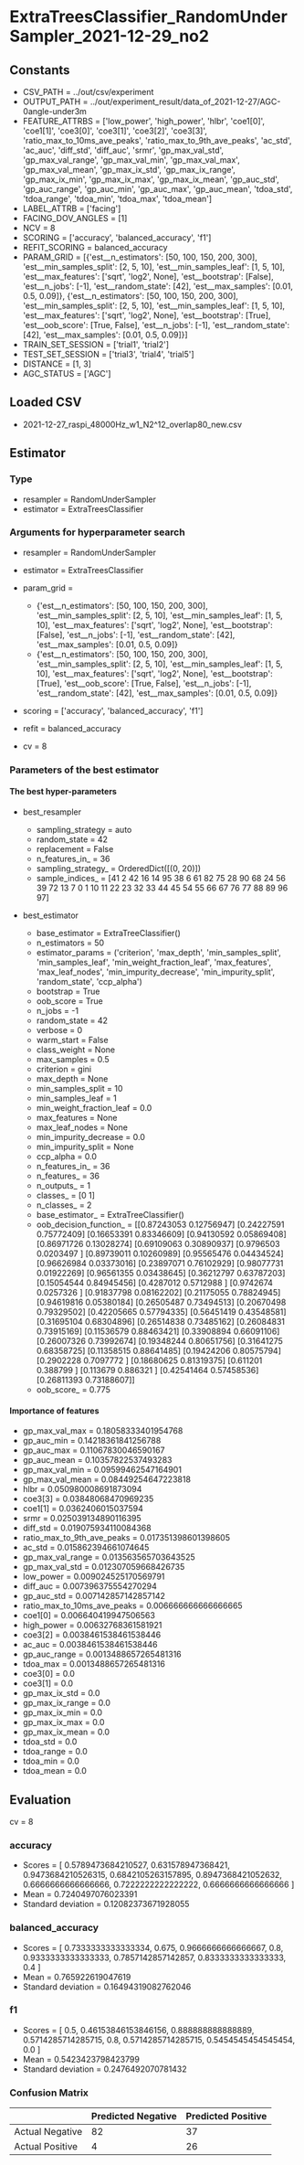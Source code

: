 # ExtraTreesClassifier_RandomUnderSampler_2021-12-29_no2
## Constants
- CSV_PATH = ../out/csv/experiment
- OUTPUT_PATH = ../out/experiment_result/data_of_2021-12-27/AGC-0angle-under3m
- FEATURE_ATTRBS = ['low_power', 'high_power', 'hlbr', 'coe1[0]', 'coe1[1]', 'coe3[0]', 'coe3[1]', 'coe3[2]', 'coe3[3]', 'ratio_max_to_10ms_ave_peaks', 'ratio_max_to_9th_ave_peaks', 'ac_std', 'ac_auc', 'diff_std', 'diff_auc', 'srmr', 'gp_max_val_std', 'gp_max_val_range', 'gp_max_val_min', 'gp_max_val_max', 'gp_max_val_mean', 'gp_max_ix_std', 'gp_max_ix_range', 'gp_max_ix_min', 'gp_max_ix_max', 'gp_max_ix_mean', 'gp_auc_std', 'gp_auc_range', 'gp_auc_min', 'gp_auc_max', 'gp_auc_mean', 'tdoa_std', 'tdoa_range', 'tdoa_min', 'tdoa_max', 'tdoa_mean']
- LABEL_ATTRB = ['facing']
- FACING_DOV_ANGLES = [1]
- NCV = 8
- SCORING = ['accuracy', 'balanced_accuracy', 'f1']
- REFIT_SCORING = balanced_accuracy
- PARAM_GRID = [{'est__n_estimators': [50, 100, 150, 200, 300], 'est__min_samples_split': [2, 5, 10], 'est__min_samples_leaf': [1, 5, 10], 'est__max_features': ['sqrt', 'log2', None], 'est__bootstrap': [False], 'est__n_jobs': [-1], 'est__random_state': [42], 'est__max_samples': [0.01, 0.5, 0.09]}, {'est__n_estimators': [50, 100, 150, 200, 300], 'est__min_samples_split': [2, 5, 10], 'est__min_samples_leaf': [1, 5, 10], 'est__max_features': ['sqrt', 'log2', None], 'est__bootstrap': [True], 'est__oob_score': [True, False], 'est__n_jobs': [-1], 'est__random_state': [42], 'est__max_samples': [0.01, 0.5, 0.09]}]
- TRAIN_SET_SESSION = ['trial1', 'trial2']
- TEST_SET_SESSION = ['trial3', 'trial4', 'trial5']
- DISTANCE = [1, 3]
- AGC_STATUS = ['AGC']

## Loaded CSV
- 2021-12-27_raspi_48000Hz_w1_N2^12_overlap80_new.csv

## Estimator
### Type
- resampler = RandomUnderSampler
- estimator = ExtraTreesClassifier

### Arguments for hyperparameter search
- resampler = RandomUnderSampler
- estimator = ExtraTreesClassifier
- param_grid = 
	- {'est__n_estimators': [50, 100, 150, 200, 300], 'est__min_samples_split': [2, 5, 10], 'est__min_samples_leaf': [1, 5, 10], 'est__max_features': ['sqrt', 'log2', None], 'est__bootstrap': [False], 'est__n_jobs': [-1], 'est__random_state': [42], 'est__max_samples': [0.01, 0.5, 0.09]}
	- {'est__n_estimators': [50, 100, 150, 200, 300], 'est__min_samples_split': [2, 5, 10], 'est__min_samples_leaf': [1, 5, 10], 'est__max_features': ['sqrt', 'log2', None], 'est__bootstrap': [True], 'est__oob_score': [True, False], 'est__n_jobs': [-1], 'est__random_state': [42], 'est__max_samples': [0.01, 0.5, 0.09]}

- scoring = ['accuracy', 'balanced_accuracy', 'f1']
- refit = balanced_accuracy
- cv = 8

### Parameters of the best estimator
#### The best hyper-parameters
- best_resampler
	- sampling_strategy = auto
	- random_state = 42
	- replacement = False
	- n_features_in_ = 36
	- sampling_strategy_ = OrderedDict([(0, 20)])
	- sample_indices_ = [41  2 42 16 14 95 38  6 61 82 75 28 90 68 24 56 39 72 13  7  0  1 10 11
 22 23 32 33 44 45 54 55 66 67 76 77 88 89 96 97]

- best_estimator
	- base_estimator = ExtraTreeClassifier()
	- n_estimators = 50
	- estimator_params = ('criterion', 'max_depth', 'min_samples_split', 'min_samples_leaf', 'min_weight_fraction_leaf', 'max_features', 'max_leaf_nodes', 'min_impurity_decrease', 'min_impurity_split', 'random_state', 'ccp_alpha')
	- bootstrap = True
	- oob_score = True
	- n_jobs = -1
	- random_state = 42
	- verbose = 0
	- warm_start = False
	- class_weight = None
	- max_samples = 0.5
	- criterion = gini
	- max_depth = None
	- min_samples_split = 10
	- min_samples_leaf = 1
	- min_weight_fraction_leaf = 0.0
	- max_features = None
	- max_leaf_nodes = None
	- min_impurity_decrease = 0.0
	- min_impurity_split = None
	- ccp_alpha = 0.0
	- n_features_in_ = 36
	- n_features_ = 36
	- n_outputs_ = 1
	- classes_ = [0 1]
	- n_classes_ = 2
	- base_estimator_ = ExtraTreeClassifier()
	- oob_decision_function_ = [[0.87243053 0.12756947]
 [0.24227591 0.75772409]
 [0.16653391 0.83346609]
 [0.94130592 0.05869408]
 [0.86971726 0.13028274]
 [0.69109063 0.30890937]
 [0.9796503  0.0203497 ]
 [0.89739011 0.10260989]
 [0.95565476 0.04434524]
 [0.96626984 0.03373016]
 [0.23897071 0.76102929]
 [0.98077731 0.01922269]
 [0.96561355 0.03438645]
 [0.36212797 0.63787203]
 [0.15054544 0.84945456]
 [0.4287012  0.5712988 ]
 [0.9742674  0.0257326 ]
 [0.91837798 0.08162202]
 [0.21175055 0.78824945]
 [0.94619816 0.05380184]
 [0.26505487 0.73494513]
 [0.20670498 0.79329502]
 [0.42205665 0.57794335]
 [0.56451419 0.43548581]
 [0.31695104 0.68304896]
 [0.26514838 0.73485162]
 [0.26084831 0.73915169]
 [0.11536579 0.88463421]
 [0.33908894 0.66091106]
 [0.26007326 0.73992674]
 [0.19348244 0.80651756]
 [0.31641275 0.68358725]
 [0.11358515 0.88641485]
 [0.19424206 0.80575794]
 [0.2902228  0.7097772 ]
 [0.18680625 0.81319375]
 [0.611201   0.388799  ]
 [0.113679   0.886321  ]
 [0.42541464 0.57458536]
 [0.26811393 0.73188607]]
	- oob_score_ = 0.775

#### Importance of features
- gp_max_val_max = 0.18058333401954768
- gp_auc_min = 0.14218361841256788
- gp_auc_max = 0.11067830046590167
- gp_auc_mean = 0.10357822537493283
- gp_max_val_min = 0.09599462547164901
- gp_max_val_mean = 0.08449254647223818
- hlbr = 0.050980008691873094
- coe3[3] = 0.03848068470969235
- coe1[1] = 0.0362406015037594
- srmr = 0.025039134890116395
- diff_std = 0.019075934110084368
- ratio_max_to_9th_ave_peaks = 0.017351398601398605
- ac_std = 0.015862394661074645
- gp_max_val_range = 0.013563565703643525
- gp_max_val_std = 0.012307059668426735
- low_power = 0.009024525170569791
- diff_auc = 0.007396375554270294
- gp_auc_std = 0.007142857142857142
- ratio_max_to_10ms_ave_peaks = 0.006666666666666665
- coe1[0] = 0.006640419947506563
- high_power = 0.00632768361581921
- coe3[2] = 0.0038461538461538446
- ac_auc = 0.0038461538461538446
- gp_auc_range = 0.0013488657265481316
- tdoa_max = 0.0013488657265481316
- coe3[0] = 0.0
- coe3[1] = 0.0
- gp_max_ix_std = 0.0
- gp_max_ix_range = 0.0
- gp_max_ix_min = 0.0
- gp_max_ix_max = 0.0
- gp_max_ix_mean = 0.0
- tdoa_std = 0.0
- tdoa_range = 0.0
- tdoa_min = 0.0
- tdoa_mean = 0.0

## Evaluation
cv = 8
### accuracy
- Scores = [ 0.5789473684210527, 0.631578947368421, 0.9473684210526315, 0.6842105263157895, 0.8947368421052632, 0.6666666666666666, 0.7222222222222222, 0.6666666666666666 ]
- Mean = 0.7240497076023391
- Standard deviation = 0.12082373671928055

### balanced_accuracy
- Scores = [ 0.7333333333333334, 0.675, 0.9666666666666667, 0.8, 0.9333333333333333, 0.7857142857142857, 0.8333333333333333, 0.4 ]
- Mean = 0.765922619047619
- Standard deviation = 0.16494319082762046

### f1
- Scores = [ 0.5, 0.46153846153846156, 0.888888888888889, 0.5714285714285715, 0.8, 0.5714285714285715, 0.5454545454545454, 0.0 ]
- Mean = 0.5423423798423799
- Standard deviation = 0.2476492070781432

### Confusion Matrix
|  | Predicted Negative | Predicted Positive |
| --- | --- | --- |
| Actual Negative | 82 | 37 |
| Actual Positive | 4 | 26 |

      